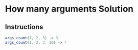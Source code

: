 # How many arguments Solution

## Instructions

```js
args_count(1, 2, 3) -> 3
args_count(1, 2, 3, 10) -> 4
```
